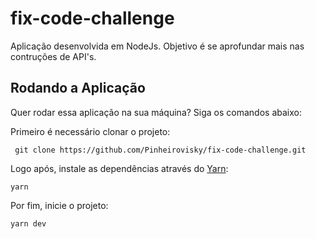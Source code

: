 # fix-code-challenge

Aplicação desenvolvida em NodeJs. Objetivo é se aprofundar mais nas contruções de API's.

## Rodando a Aplicação

Quer rodar essa aplicação na sua máquina? Siga os comandos abaixo:<br />

Primeiro é necessário clonar o projeto:

```
 git clone https://github.com/Pinheirovisky/fix-code-challenge.git
```

Logo após, instale as dependências através do [Yarn](https://yarnpkg.com/):

```
yarn
```

Por fim, inicie o projeto:

```
yarn dev
```
